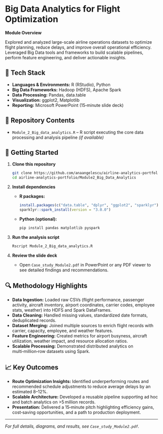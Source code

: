 # Big Data Analytics for Flight Optimization

**Module Overview**

Explored and analyzed large-scale airline operations datasets to optimize flight planning, reduce delays, and improve overall operational efficiency. Leveraged Big Data tools and frameworks to build scalable pipelines, perform feature engineering, and deliver actionable insights.

## 🚀 Tech Stack

* **Languages & Environments:** R (RStudio), Python
* **Big Data Frameworks:** Hadoop (HDFS), Apache Spark
* **Data Processing:** Pandas, data.table
* **Visualization:** ggplot2, Matplotlib
* **Reporting:** Microsoft PowerPoint (15‑minute slide deck)

## 📂 Repository Contents

* `Module_2_Big_data_analytics.R` – R script executing the core data processing and analysis pipeline *(if available)*

## 🔧 Getting Started

1. **Clone this repository**

   ```bash
   git clone https://github.com/anaangelescu/airline-analytics-portfolio.git
   cd airline-analytics-portfolio/Module2_Big_Data_Analytics
   ```
2. **Install dependencies**

   * **R packages:**

     ```r
     install.packages(c("data.table", "dplyr", "ggplot2", "sparklyr"))
     sparklyr::spark_install(version = "3.0.0")
     ```
   * **Python (optional):**

     ```bash
     pip install pandas matplotlib pyspark
     ```
3. **Run the analysis script**

   ```bash
   Rscript Module_2_Big_data_analytics.R
   ```
4. **Review the slide deck**

   * Open `Case_study_Module2.pdf` in PowerPoint or any PDF viewer to see detailed findings and recommendations.

## 🔍 Methodology Highlights

* **Data Ingestion:** Loaded raw CSVs (flight performance, passenger activity, aircraft inventory, airport coordinates, carrier codes, employee stats, weather) into HDFS and Spark DataFrames.
* **Data Cleaning:** Handled missing values, standardized date formats, deduplicated records.
* **Dataset Merging:** Joined multiple sources to enrich flight records with carrier, capacity, employee, and weather features.
* **Feature Engineering:** Created metrics for airport busyness, aircraft utilization, weather impact, and resource allocation ratios.
* **Scalable Processing:** Demonstrated distributed analytics on multi‑million‑row datasets using Spark.

## 📈 Key Outcomes

* **Route Optimization Insights:** Identified underperforming routes and recommended schedule adjustments to reduce average delays by an estimated 8–12%.
* **Scalable Architecture:** Developed a reusable pipeline supporting ad hoc and batch analytics on >5 million records.
* **Presentation:** Delivered a 15‑minute pitch highlighting efficiency gains, cost‑saving opportunities, and a path to production deployment.

---

*For full details, diagrams, and results, see `Case_study_Module2.pdf`.*

